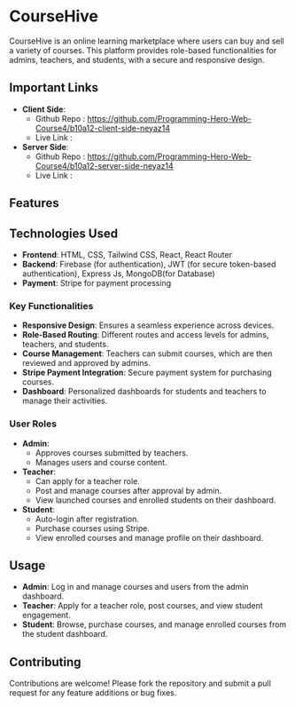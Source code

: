 # CourseHive

CourseHive is an online learning marketplace where users can buy and sell a variety of courses. This platform provides role-based functionalities for admins, teachers, and students, with a secure and responsive design.


## Important Links
- **Client Side**:
  - Github Repo : https://github.com/Programming-Hero-Web-Course4/b10a12-client-side-neyaz14
  - Live Link :
- **Server Side**:
  - Github Repo : https://github.com/Programming-Hero-Web-Course4/b10a12-server-side-neyaz14
  - Live Link :


## Features

## Technologies Used
- **Frontend**: HTML, CSS, Tailwind CSS, React, React Router
- **Backend**: Firebase (for authentication), JWT (for secure token-based authentication), Express Js, MongoDB(for Database)
- **Payment**: Stripe for payment processing

### Key Functionalities
- **Responsive Design**: Ensures a seamless experience across devices.
- **Role-Based Routing**: Different routes and access levels for admins, teachers, and students.
- **Course Management**: Teachers can submit courses, which are then reviewed and approved by admins.
- **Stripe Payment Integration**: Secure payment system for purchasing courses.
- **Dashboard**: Personalized dashboards for students and teachers to manage their activities.

### User Roles
- **Admin**:
  - Approves courses submitted by teachers.
  - Manages users and course content.
- **Teacher**:
  - Can apply for a teacher role.
  - Post and manage courses after approval by admin.
  - View launched courses and enrolled students on their dashboard.
- **Student**:
  - Auto-login after registration.
  - Purchase courses using Stripe.
  - View enrolled courses and manage profile on their dashboard.






## Usage
- **Admin**: Log in and manage courses and users from the admin dashboard.
- **Teacher**: Apply for a teacher role, post courses, and view student engagement.
- **Student**: Browse, purchase courses, and manage enrolled courses from the student dashboard.

## Contributing
Contributions are welcome! Please fork the repository and submit a pull request for any feature additions or bug fixes.



